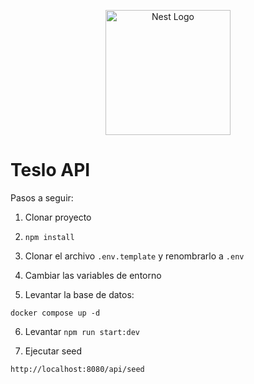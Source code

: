 <p align="center">
  <a href="http://nestjs.com/" target="blank"><img src="https://nestjs.com/img/logo-small.svg" width="200" alt="Nest Logo" /></a>
</p>

# Teslo API

Pasos a seguir:
1. Clonar proyecto

2. ```npm install```

3. Clonar el archivo ```.env.template``` y renombrarlo a ```.env```

4. Cambiar las variables de entorno

5. Levantar la base de datos:
```
docker compose up -d
```
6. Levantar ```npm run start:dev```

7. Ejecutar seed
```
http://localhost:8080/api/seed
```